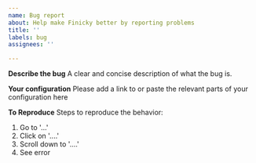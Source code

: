 ```yaml
---
name: Bug report
about: Help make Finicky better by reporting problems
title: ''
labels: bug
assignees: ''

---
```


**Describe the bug**
A clear and concise description of what the bug is.

**Your configuration**
Please add a link to or paste the relevant parts of your configuration here

**To Reproduce**
Steps to reproduce the behavior:
1. Go to '...'
2. Click on '....'
3. Scroll down to '....'
4. See error
